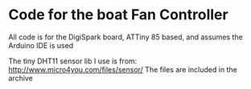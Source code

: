 # Code for the boat Fan Controller

All code is for the DigiSpark board, ATTiny 85 based, and assumes the Arduino IDE is used

The tiny DHT11 sensor lib I use is from:
http://www.micro4you.com/files/sensor/
The files are included in the archive
